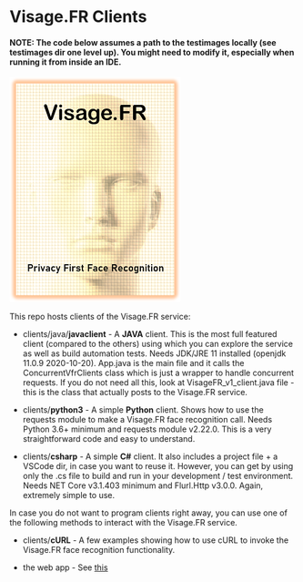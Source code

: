 # Visage.FR Clients

#### NOTE: The code below assumes a path to the testimages locally (see testimages dir one level up). You might need to modify it, especially when running it from inside an IDE.

![Visage.FR Logo](https://raw.githubusercontent.com/sushrutmair/visagefrservice/main/logo_small.png)

This repo hosts clients of the Visage.FR service:
* clients/java/__javaclient__ - A __JAVA__ client. This is the most full featured client (compared to the others) using which you can explore the service as well as build automation tests. Needs JDK/JRE 11 installed (openjdk 11.0.9 2020-10-20). App.java is the main file and it calls the ConcurrentVfrClients class which is just a wrapper to handle concurrent requests. If you do not need all this, look at VisageFR_v1_client.java file - this is the class that actually posts to the Visage.FR service.

* clients/__python3__ - A simple __Python__ client. Shows how to use the requests module to make a Visage.FR face recognition call. Needs Python 3.6+ minimum and requests module v2.22.0. This is a very straightforward code and easy to understand.

* clients/__csharp__ - A simple __C#__ client. It also includes a project file + a VSCode dir, in case you want to reuse it. However, you can get by using only the .cs file to build and run in your development / test environment. Needs NET Core v3.1.403 minimum and Flurl.Http v3.0.0. Again, extremely simple to use.



In case you do not want to program clients right away, you can use one of the following methods to interact with the Visage.FR service.

* clients/__cURL__ -  A few examples showing how to use cURL to invoke the Visage.FR face recognition functionality.

* the web app - See [this](https://github.com/sushrutmair/visagefrservice/blob/main/webapphowto.md)
